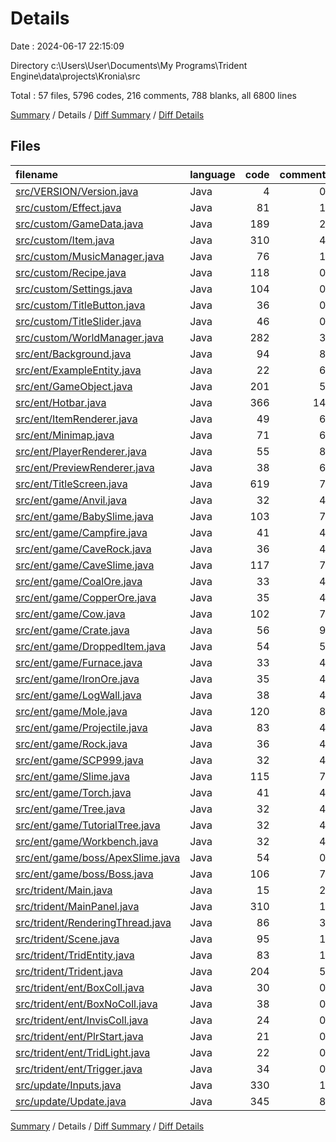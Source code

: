 # Details

Date : 2024-06-17 22:15:09

Directory c:\\Users\\User\\Documents\\My Programs\\Trident Engine\\data\\projects\\Kronia\\src

Total : 57 files,  5796 codes, 216 comments, 788 blanks, all 6800 lines

[Summary](results.md) / Details / [Diff Summary](diff.md) / [Diff Details](diff-details.md)

## Files
| filename | language | code | comment | blank | total |
| :--- | :--- | ---: | ---: | ---: | ---: |
| [src/VERSION/Version.java](/src/VERSION/Version.java) | Java | 4 | 0 | 4 | 8 |
| [src/custom/Effect.java](/src/custom/Effect.java) | Java | 81 | 1 | 17 | 99 |
| [src/custom/GameData.java](/src/custom/GameData.java) | Java | 189 | 2 | 22 | 213 |
| [src/custom/Item.java](/src/custom/Item.java) | Java | 310 | 4 | 11 | 325 |
| [src/custom/MusicManager.java](/src/custom/MusicManager.java) | Java | 76 | 1 | 17 | 94 |
| [src/custom/Recipe.java](/src/custom/Recipe.java) | Java | 118 | 0 | 13 | 131 |
| [src/custom/Settings.java](/src/custom/Settings.java) | Java | 104 | 0 | 8 | 112 |
| [src/custom/TitleButton.java](/src/custom/TitleButton.java) | Java | 36 | 0 | 7 | 43 |
| [src/custom/TitleSlider.java](/src/custom/TitleSlider.java) | Java | 46 | 0 | 8 | 54 |
| [src/custom/WorldManager.java](/src/custom/WorldManager.java) | Java | 282 | 3 | 18 | 303 |
| [src/ent/Background.java](/src/ent/Background.java) | Java | 94 | 8 | 27 | 129 |
| [src/ent/ExampleEntity.java](/src/ent/ExampleEntity.java) | Java | 22 | 6 | 9 | 37 |
| [src/ent/GameObject.java](/src/ent/GameObject.java) | Java | 201 | 5 | 19 | 225 |
| [src/ent/Hotbar.java](/src/ent/Hotbar.java) | Java | 366 | 14 | 41 | 421 |
| [src/ent/ItemRenderer.java](/src/ent/ItemRenderer.java) | Java | 49 | 6 | 8 | 63 |
| [src/ent/Minimap.java](/src/ent/Minimap.java) | Java | 71 | 6 | 12 | 89 |
| [src/ent/PlayerRenderer.java](/src/ent/PlayerRenderer.java) | Java | 55 | 8 | 8 | 71 |
| [src/ent/PreviewRenderer.java](/src/ent/PreviewRenderer.java) | Java | 38 | 6 | 7 | 51 |
| [src/ent/TitleScreen.java](/src/ent/TitleScreen.java) | Java | 619 | 7 | 24 | 650 |
| [src/ent/game/Anvil.java](/src/ent/game/Anvil.java) | Java | 32 | 4 | 10 | 46 |
| [src/ent/game/BabySlime.java](/src/ent/game/BabySlime.java) | Java | 103 | 7 | 20 | 130 |
| [src/ent/game/Campfire.java](/src/ent/game/Campfire.java) | Java | 41 | 4 | 9 | 54 |
| [src/ent/game/CaveRock.java](/src/ent/game/CaveRock.java) | Java | 36 | 4 | 10 | 50 |
| [src/ent/game/CaveSlime.java](/src/ent/game/CaveSlime.java) | Java | 117 | 7 | 20 | 144 |
| [src/ent/game/CoalOre.java](/src/ent/game/CoalOre.java) | Java | 33 | 4 | 10 | 47 |
| [src/ent/game/CopperOre.java](/src/ent/game/CopperOre.java) | Java | 35 | 4 | 10 | 49 |
| [src/ent/game/Cow.java](/src/ent/game/Cow.java) | Java | 102 | 7 | 15 | 124 |
| [src/ent/game/Crate.java](/src/ent/game/Crate.java) | Java | 56 | 9 | 16 | 81 |
| [src/ent/game/DroppedItem.java](/src/ent/game/DroppedItem.java) | Java | 54 | 5 | 14 | 73 |
| [src/ent/game/Furnace.java](/src/ent/game/Furnace.java) | Java | 33 | 4 | 9 | 46 |
| [src/ent/game/IronOre.java](/src/ent/game/IronOre.java) | Java | 35 | 4 | 10 | 49 |
| [src/ent/game/LogWall.java](/src/ent/game/LogWall.java) | Java | 38 | 4 | 11 | 53 |
| [src/ent/game/Mole.java](/src/ent/game/Mole.java) | Java | 120 | 8 | 17 | 145 |
| [src/ent/game/Projectile.java](/src/ent/game/Projectile.java) | Java | 83 | 4 | 15 | 102 |
| [src/ent/game/Rock.java](/src/ent/game/Rock.java) | Java | 36 | 4 | 10 | 50 |
| [src/ent/game/SCP999.java](/src/ent/game/SCP999.java) | Java | 32 | 4 | 10 | 46 |
| [src/ent/game/Slime.java](/src/ent/game/Slime.java) | Java | 115 | 7 | 20 | 142 |
| [src/ent/game/Torch.java](/src/ent/game/Torch.java) | Java | 41 | 4 | 9 | 54 |
| [src/ent/game/Tree.java](/src/ent/game/Tree.java) | Java | 32 | 4 | 10 | 46 |
| [src/ent/game/TutorialTree.java](/src/ent/game/TutorialTree.java) | Java | 32 | 4 | 10 | 46 |
| [src/ent/game/Workbench.java](/src/ent/game/Workbench.java) | Java | 32 | 4 | 10 | 46 |
| [src/ent/game/boss/ApexSlime.java](/src/ent/game/boss/ApexSlime.java) | Java | 54 | 0 | 10 | 64 |
| [src/ent/game/boss/Boss.java](/src/ent/game/boss/Boss.java) | Java | 106 | 7 | 17 | 130 |
| [src/trident/Main.java](/src/trident/Main.java) | Java | 15 | 2 | 2 | 19 |
| [src/trident/MainPanel.java](/src/trident/MainPanel.java) | Java | 310 | 1 | 38 | 349 |
| [src/trident/RenderingThread.java](/src/trident/RenderingThread.java) | Java | 86 | 3 | 23 | 112 |
| [src/trident/Scene.java](/src/trident/Scene.java) | Java | 95 | 1 | 9 | 105 |
| [src/trident/TridEntity.java](/src/trident/TridEntity.java) | Java | 83 | 1 | 18 | 102 |
| [src/trident/Trident.java](/src/trident/Trident.java) | Java | 204 | 5 | 12 | 221 |
| [src/trident/ent/BoxColl.java](/src/trident/ent/BoxColl.java) | Java | 30 | 0 | 8 | 38 |
| [src/trident/ent/BoxNoColl.java](/src/trident/ent/BoxNoColl.java) | Java | 38 | 0 | 8 | 46 |
| [src/trident/ent/InvisColl.java](/src/trident/ent/InvisColl.java) | Java | 24 | 0 | 7 | 31 |
| [src/trident/ent/PlrStart.java](/src/trident/ent/PlrStart.java) | Java | 21 | 0 | 6 | 27 |
| [src/trident/ent/TridLight.java](/src/trident/ent/TridLight.java) | Java | 22 | 0 | 7 | 29 |
| [src/trident/ent/Trigger.java](/src/trident/ent/Trigger.java) | Java | 34 | 0 | 8 | 42 |
| [src/update/Inputs.java](/src/update/Inputs.java) | Java | 330 | 1 | 16 | 347 |
| [src/update/Update.java](/src/update/Update.java) | Java | 345 | 8 | 44 | 397 |

[Summary](results.md) / Details / [Diff Summary](diff.md) / [Diff Details](diff-details.md)